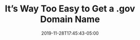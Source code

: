 ---
title: "It’s Way Too Easy to Get a .gov Domain Name"
date: 2019-11-28T17:45:43-05:00
itemurl: "https://krebsonsecurity.com/2019/11/its-way-too-easy-to-get-a-gov-domain-name/"
sites: "www.krebsonsecurity.com"
draft: false
---